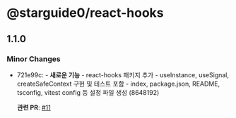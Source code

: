 # @starguide0/react-hooks

## 1.1.0

### Minor Changes

- 721e99c: - **새로운 기능** - react-hooks 패키지 추가 - useInstance, useSignal, createSafeContext 구현 및 테스트 포함 - index, package.json, README, tsconfig, vitest config 등 설정 파일 생성 (8648192)

  **관련 PR**: [#11](https://github.com/starguide0/npm-regstry/pull/11)
